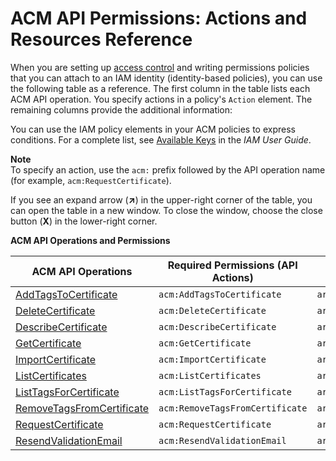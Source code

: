 # ACM API Permissions: Actions and Resources Reference<a name="authen-apipermissions"></a>

 When you are setting up [access control](authen-toplevel.md#authorization) and writing permissions policies that you can attach to an IAM identity \(identity\-based policies\), you can use the following table as a reference\. The first column in the table lists each ACM API operation\. You specify actions in a policy's `Action` element\. The remaining columns provide the additional information: 

 You can use the IAM policy elements in your ACM policies to express conditions\. For a complete list, see [Available Keys](http://docs.aws.amazon.com/IAM/latest/UserGuide/reference_policies_elements.html#AvailableKeys) in the *IAM User Guide*\. 

**Note**  
 To specify an action, use the `acm:` prefix followed by the API operation name \(for example, `acm:RequestCertificate`\)\. 

If you see an expand arrow \(**↗**\) in the upper\-right corner of the table, you can open the table in a new window\. To close the window, choose the close button \(**X**\) in the lower\-right corner\.


**ACM API Operations and Permissions**  

| ACM API Operations | Required Permissions \(API Actions\) | Resources | 
| --- | --- | --- | 
|  [AddTagsToCertificate](http://docs.aws.amazon.com/acm/latest/APIReference/API_AddTagsToCertificate.html)  |  `acm:AddTagsToCertificate`  |  `arn:aws:acm:AWS_region:AWS_account_ID:certificate/certificate_ID`  | 
|  [DeleteCertificate](http://docs.aws.amazon.com/acm/latest/APIReference/API_DeleteCertificate.html)  |  `acm:DeleteCertificate`  |  `arn:aws:acm:AWS_region:AWS_account_ID:certificate/certificate_ID`  | 
|  [DescribeCertificate](http://docs.aws.amazon.com/acm/latest/APIReference/API_DescribeCertificate.html)  |  `acm:DescribeCertificate`  |  `arn:aws:acm:AWS_region:AWS_account_ID:certificate/certificate_ID`  | 
|  [GetCertificate](http://docs.aws.amazon.com/acm/latest/APIReference/API_GetCertificate.html)  |  `acm:GetCertificate`  |  `arn:aws:acm:AWS_region:AWS_account_ID:certificate/certificate_ID`  | 
|  [ImportCertificate](http://docs.aws.amazon.com/acm/latest/APIReference/API_ImportCertificate.html)  |  `acm:ImportCertificate`  |  `arn:aws:acm:AWS_region:AWS_account_ID:certificate/certificate_ID`  | 
|  [ListCertificates](http://docs.aws.amazon.com/acm/latest/APIReference/API_ListCertificates.html)  |  `acm:ListCertificates`  |  `arn:aws:acm:AWS_region:AWS_account_ID:certificate/certificate_ID`  | 
|  [ListTagsForCertificate](http://docs.aws.amazon.com/acm/latest/APIReference/API_ListTagsForCertificate.html)  |  `acm:ListTagsForCertificate`  |  `arn:aws:acm:AWS_region:AWS_account_ID:certificate/certificate_ID`  | 
|  [RemoveTagsFromCertificate](http://docs.aws.amazon.com/acm/latest/APIReference/API_RemoveTagsFromCertificate.html)  |  `acm:RemoveTagsFromCertificate`  |  `arn:aws:acm:AWS_region:AWS_account_ID:certificate/certificate_ID`  | 
|  [RequestCertificate](http://docs.aws.amazon.com/acm/latest/APIReference/API_RequestCertificate.html)  |  `acm:RequestCertificate`  |  `arn:aws:acm:AWS_region:AWS_account_ID:certificate/certificate_ID`  | 
|  [ResendValidationEmail](http://docs.aws.amazon.com/acm/latest/APIReference/API_ResendValidationEmail.html)  |  `acm:ResendValidationEmail`  |  `arn:aws:acm:AWS_region:AWS_account_ID:certificate/certificate_ID`  | 
